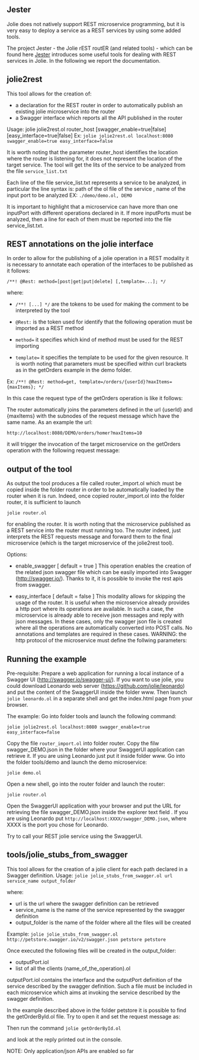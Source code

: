 ## Jester
Jolie does not natively support REST microservice programming, but it is very easy to deploy a service as a REST services by using some added tools.

The project Jester - the Jolie rEST routER (and related tools) - which can be found here [Jester](https://github.com/jolie/jester) introduces some useful tools for dealing with REST services in Jolie. In the following we report the documentation.

## jolie2rest
This tool allows for the creation of:
- a declaration for the REST router in order to automatically publish an existing jolie microservice into the router
- a Swagger interface which reports all the API published in the router

Usage: jolie jolie2rest.ol router_host [swagger_enable=true|false] [easy_interface=true|false]
Ex:
`jolie jolie2rest.ol localhost:8080 swagger_enable=true easy_interface=false`

It is worth noting that the parameter router_host identifies the location where the router is listening for, it does not represent the location of the target service.
The tool will get the lits of the service to be analyzed from the file
`service_list.txt`

Each line of the file service_list.txt represents a service to be analyzed, in particular the line syntax is: path of the ol file of the service , name of the input port to be analyzed
EX:
`./demo/demo.ol, DEMO`

It is important to highlight that a microservice can have more than one inputPort with different operations declared in it. If more inputPorts must be analyzed, then a line for each of them must be reported into the file service_list.txt.

## REST annotations on the jolie interface
In order to allow for the publishing of a jolie operation in a REST modality it is necessary to annotate each operation of the interfaces to be published as it follows:

`/**! @Rest: method=[post|get|put|delete] [,template=...]; */`

where:
* `/**! [...] */`  are the tokens to be used for making the comment to be interpreted by the tool

* `@Rest:`         is the token used for identify that the following operation must be imported as a REST method

* `method=`        it specifies which kind of method must be used for the REST importing

* `template=`      it specifies the template to be used for the given resource. It is worth noting that parameters must be specified within curl brackets as in the getOrders example in the demo folder.

Ex:
`/**! @Rest: method=get, template=/orders/{userId}?maxItems={maxItems}; */`

In this case the request type of the getOrders operation is like it follows:
<div class="code" src="rest_services_1.ol"></div>

The router automatically joins the parameters defined in the url {userId} and {maxItems} with the subnodes of the request message which have the same name. As an example the url:

`http://localhost:8080/DEMO/orders/homer?maxItems=10`

it will trigger the invocation of the target microservice on the getOrders operation with the following request message:
<div class="code" src="rest_services_2.ol"></div>


## output of the tool
As output the tool produces a file called router_import.ol which must be copied inside the folder router in order to be automatically loaded by the router when it is run. Indeed, once copied router_import.ol into the folder router, it is sufficient to launch

`jolie router.ol`

for enabling the router. It is worth noting that the microservice published as a REST service into the router must running too. The router indeed, just interprets the REST requests message and forward them to the final microservice
(which is the target microservice of the jolie2rest tool).

Options:
- enable_swagger [ default = true ]
This operation enables the creation of the related json swagger file which can be easily imported into Swagger (http://swagger.io/). Thanks to it, it is possible to invoke the rest apis from swagger.

- easy_interface [ default = false ]
This modality allows for skipping the usage of the router. It is useful when the microservice already provides a http port where its operations are available. In such a case, the microservice is already able to receive json messages and reply with json messages. In these cases, only the swagger json file is created where all the operations are automatically converted into POST calls. No annotations and templates are required in these cases.
WARNING: the http protocol of the microservice must define the follwing parameters:
<div class="code" src="rest_services_3.ol"></div>

## Running the example
Pre-requisite:
Prepare a web application for running a local instance of a Swagger UI (http://swagger.io/swagger-ui/). If you want to use jolie, you could download Leonardo web server (https://github.com/jolie/leonardo) and put the content of the SwaggerUI inside the folder www.
Then launch `jolie leonardo.ol` in a separate shell and get the index.html page from your browser.

The example:
Go into folder tools and launch the following command:

`jolie jolie2rest.ol localhost:8080 swagger_enable=true easy_interface=false`

Copy the file `router_import.ol` into folder router.
Copy the filw swagger_DEMO.json in the folder where your SwaggerUI application can retrieve it. If you are using Leonardo just put it inside folder www.
Go into the folder tools/demo and launch the demo microservice:

`jolie demo.ol`

Open a new shell, go into the router folder and launch the router:

`jolie router.ol`

Open the SwaggerUI application with your browser and put the URL for retrieving the file swagger_DEMO.json inside the explorer text field . If you are using Leonardo put `http://localhost:XXXX/swagger_DEMO.json`, where XXXX is the port you chose for Leonardo.

Try to call your REST jolie service using the SwaggerUI.


## tools/jolie_stubs_from_swagger
This tool allows for the creation of a jolie client for each path declared in a Swagger definition.
Usage:
`jolie jolie_stubs_from_swagger.ol url service_name output_folder`

where:
- url is the url where the swagger definition can be retrieved
- service_name is the name of the service represented by the swagger definition
- output_folder is the name of the folder where all the files will be created

Example:
`jolie jolie_stubs_from_swagger.ol http://petstore.swagger.io/v2/swagger.json petstore petstore`

Once executed the following files will be created in the output_folder:
- outputPort.iol
- list of all the clients (name_of_the_operation).ol

outputPort.iol contains the interface and the outputPort definition of the service described by the swagger definition.
Such a file must be included in each microservice which aims at invoking the service described by the swagger definition.

In the example described above in the folder petstore it is possible to find the getOrderById.ol file.
Try to open it and set the request message as:
<div class="code" src="rest_services_4.ol"></div>

Then run the command
`jolie getOrderById.ol`

and look at the reply printed out in the console.

NOTE:
Only application/json APIs are enabled so far
